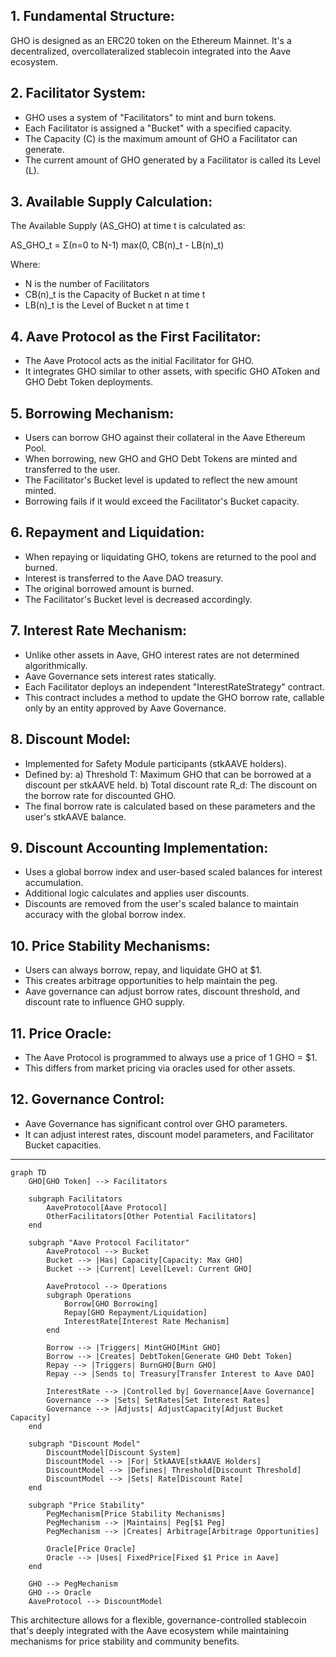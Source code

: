 ## 1. Fundamental Structure:

GHO is designed as an ERC20 token on the Ethereum Mainnet. It's a decentralized, overcollateralized stablecoin integrated into the Aave ecosystem.

## 2. Facilitator System:

- GHO uses a system of "Facilitators" to mint and burn tokens.
- Each Facilitator is assigned a "Bucket" with a specified capacity.
- The Capacity (C) is the maximum amount of GHO a Facilitator can generate.
- The current amount of GHO generated by a Facilitator is called its Level (L).

## 3. Available Supply Calculation:

The Available Supply (AS_GHO) at time t is calculated as:

AS_GHO_t = Σ(n=0 to N-1) max(0, CB(n)_t - LB(n)_t)

Where:
- N is the number of Facilitators
- CB(n)_t is the Capacity of Bucket n at time t
- LB(n)_t is the Level of Bucket n at time t

## 4. Aave Protocol as the First Facilitator:

- The Aave Protocol acts as the initial Facilitator for GHO.
- It integrates GHO similar to other assets, with specific GHO AToken and GHO Debt Token deployments.

## 5. Borrowing Mechanism:

- Users can borrow GHO against their collateral in the Aave Ethereum Pool.
- When borrowing, new GHO and GHO Debt Tokens are minted and transferred to the user.
- The Facilitator's Bucket level is updated to reflect the new amount minted.
- Borrowing fails if it would exceed the Facilitator's Bucket capacity.

## 6. Repayment and Liquidation:

- When repaying or liquidating GHO, tokens are returned to the pool and burned.
- Interest is transferred to the Aave DAO treasury.
- The original borrowed amount is burned.
- The Facilitator's Bucket level is decreased accordingly.

## 7. Interest Rate Mechanism:

- Unlike other assets in Aave, GHO interest rates are not determined algorithmically.
- Aave Governance sets interest rates statically.
- Each Facilitator deploys an independent "InterestRateStrategy" contract.
- This contract includes a method to update the GHO borrow rate, callable only by an entity approved by Aave Governance.

## 8. Discount Model:

- Implemented for Safety Module participants (stkAAVE holders).
- Defined by:
  a) Threshold T: Maximum GHO that can be borrowed at a discount per stkAAVE held.
  b) Total discount rate R_d: The discount on the borrow rate for discounted GHO.
- The final borrow rate is calculated based on these parameters and the user's stkAAVE balance.

## 9. Discount Accounting Implementation:

- Uses a global borrow index and user-based scaled balances for interest accumulation.
- Additional logic calculates and applies user discounts.
- Discounts are removed from the user's scaled balance to maintain accuracy with the global borrow index.

## 10. Price Stability Mechanisms:

- Users can always borrow, repay, and liquidate GHO at $1.
- This creates arbitrage opportunities to help maintain the peg.
- Aave governance can adjust borrow rates, discount threshold, and discount rate to influence GHO supply.

## 11. Price Oracle:

- The Aave Protocol is programmed to always use a price of 1 GHO = $1.
- This differs from market pricing via oracles used for other assets.

## 12. Governance Control:

- Aave Governance has significant control over GHO parameters.
- It can adjust interest rates, discount model parameters, and Facilitator Bucket capacities.

---

```mermaid
graph TD
    GHO[GHO Token] --> Facilitators

    subgraph Facilitators
        AaveProtocol[Aave Protocol]
        OtherFacilitators[Other Potential Facilitators]
    end

    subgraph "Aave Protocol Facilitator"
        AaveProtocol --> Bucket
        Bucket --> |Has| Capacity[Capacity: Max GHO]
        Bucket --> |Current| Level[Level: Current GHO]

        AaveProtocol --> Operations
        subgraph Operations
            Borrow[GHO Borrowing]
            Repay[GHO Repayment/Liquidation]
            InterestRate[Interest Rate Mechanism]
        end

        Borrow --> |Triggers| MintGHO[Mint GHO]
        Borrow --> |Creates| DebtToken[Generate GHO Debt Token]
        Repay --> |Triggers| BurnGHO[Burn GHO]
        Repay --> |Sends to| Treasury[Transfer Interest to Aave DAO]

        InterestRate --> |Controlled by| Governance[Aave Governance]
        Governance --> |Sets| SetRates[Set Interest Rates]
        Governance --> |Adjusts| AdjustCapacity[Adjust Bucket Capacity]
    end

    subgraph "Discount Model"
        DiscountModel[Discount System]
        DiscountModel --> |For| StkAAVE[stkAAVE Holders]
        DiscountModel --> |Defines| Threshold[Discount Threshold]
        DiscountModel --> |Sets| Rate[Discount Rate]
    end

    subgraph "Price Stability"
        PegMechanism[Price Stability Mechanisms]
        PegMechanism --> |Maintains| Peg[$1 Peg]
        PegMechanism --> |Creates| Arbitrage[Arbitrage Opportunities]
        
        Oracle[Price Oracle]
        Oracle --> |Uses| FixedPrice[Fixed $1 Price in Aave]
    end

    GHO --> PegMechanism
    GHO --> Oracle
    AaveProtocol --> DiscountModel
```


This architecture allows for a flexible, governance-controlled stablecoin that's deeply integrated with the Aave ecosystem while maintaining mechanisms for price stability and community benefits.

